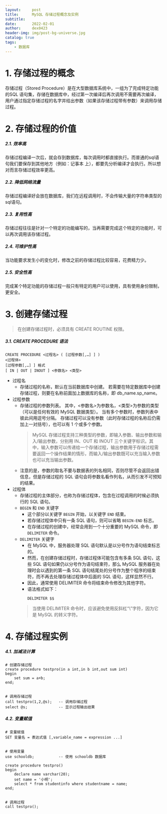 ```yaml
---
layout:     post
title:      MySQL 存储过程概念及实例
subtitle:   
date:       2022-02-01
author:     dex0423
header-img: img/post-bg-universe.jpg
catalog: true
tags:
    - 数据库
---
```



# 1. 存储过程的概念

存储过程（Stored Procedure）是在大型数据库系统中，一组为了完成特定功能的SQL 语句集，存储在数据库中，经过第一次编译后再次调用不需要再次编译，用户通过指定存储过程的名字并给出参数（如果该存储过程带有参数）来调用存储过程。


# 2. 存储过程的价值

##### 2.1. 效率高
存储过程编译一次后，就会存到数据库，每次调用时都直接执行。而普通的sql语句我们要保存到其他地方（例如：记事本  上），都要先分析编译才会执行。所以想对而言存储过程效率更高。

##### 2.2. 降低网络流量

存储过程编译好会放在数据库，我们在远程调用时，不会传输大量的字符串类型的sql语句。

##### 2.3. 复用性高

存储过程往往是针对一个特定的功能编写的，当再需要完成这个特定的功能时，可以再次调用该存储过程。

##### 2.4. 可维护性高

当功能要求发生小的变化时，修改之前的存储过程比较容易，花费精力少。

##### 2.5. 安全性高

完成某个特定功能的存储过程一般只有特定的用户可以使用，具有使用身份限制，更安全。

# 3. 创建存储过程

>在创建存储过程时，必须具有 CREATE ROUTINE 权限。

##### 3.1. CREATE PROCEDURE 语法

```aidl
CREATE PROCEDURE <过程名> ( [过程参数[,…] ] ) 
<过程体>
[过程参数[,…] ] 格式
[ IN | OUT | INOUT ] <参数名> <类型>
```
- 过程名
    - 存储过程的名称，默认在当前数据库中创建。
      若需要在特定数据库中创建存储过程，则要在名称前面加上数据库的名称，即 db_name.sp_name。
- 过程参数
    - 存储过程的参数列表。
      其中，<参数名>为参数名，<类型>为参数的类型（可以是任何有效的 MySQL 数据类型）。
      当有多个参数时，参数列表中彼此间用逗号分隔。
      存储过程可以没有参数（此时存储过程的名称后仍需加上一对括号），也可以有 1 个或多个参数。
        >MySQL 存储过程支持三种类型的参数，即输入参数、输出参数和输入/输出参数，分别用 IN、OUT 和 INOUT 三个关键字标识。其中，输入参数可以传递给一个存储过程，输出参数用于存储过程需要返回一个操作结果的情形，而输入/输出参数既可以充当输入参数也可以充当输出参数。
    - 注意的是，参数的取名不要与数据表的列名相同，否则尽管不会返回出错信息，但是存储过程的 SQL 语句会将参数名看作列名，从而引发不可预知的结果。
- 过程体
    - 存储过程的主体部分，也称为存储过程体，包含在过程调用的时候必须执行的 SQL 语句。
    - `BEGIN` 和 `END` 关键字
        - 这个部分以关键字 `BEGIN` 开始，以关键字 `END` 结束。
        - 若存储过程体中只有一条 SQL 语句，则可以省略 `BEGIN-END` 标志。
        - 在存储过程的创建中，经常会用到一个十分重要的 MySQL 命令，即 `DELIMITER` 命令。
    - `DELIMITER` 关键字
        - 在 MySQL 中，服务器处理 SQL 语句默认是以分号作为语句结束标志的。
        - 然而，在创建存储过程时，存储过程体可能包含有多条 SQL 语句，这些 SQL 语句如果仍以分号作为语句结束符，那么 MySQL 服务器在处理时会以遇到的第一条 SQL 语句结尾处的分号作为整个程序的结束符，而不再去处理存储过程体中后面的 SQL 语句，这样显然不行。 
        - 因此，通常使用 DELIMITER 命令将结束命令修改为其他字符。
        - 语法格式如下：
            ```
            DELIMITER $$
            ```
        >当使用 DELIMITER 命令时，应该避免使用反斜杠“\”字符，因为它是 MySQL 的转义字符。

# 4. 存储过程实例

##### 4.1. 加减法计算
```aidl
# 创建存储过程
create procedure testpro(in a int,in b int,out sum int)
begin
    set sum = a+b;
end;


# 调用存储过程
call testpro(1,2,@s);   -- 调用存储过程
select @s;              -- 显示过程输出结果
```

##### 4.2. 变量赋值

```aidl
# 变量赋值
SET 变量名 = 表达式值 [,variable_name = expression ...]


# 使用变量
use schooldb;           -- 使用 schooldb 数据库

create procedure testpro()
begin
    declare name varchar(20);
    set name = '小明';
    select * from studentinfo where studentname = name;
end;


# 调用过程
call testpro();
```